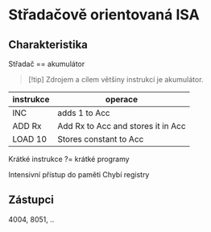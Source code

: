 # Střadačově orientovaná ISA
## Charakteristika
Střadač == akumulátor

> [!tip] Zdrojem a cílem většiny instrukcí je akumulátor.

| instrukce | operace                            |
| --------- | ---------------------------------- |
| INC       | adds 1 to Acc                      |
| ADD Rx    | Add Rx to Acc and stores it in Acc |
| LOAD 10   | Stores constant to Acc             |
Krátké instrukce ?= krátké programy

Intensivní přístup do paměti
Chybí registry

## Zástupci
4004, 8051, ..